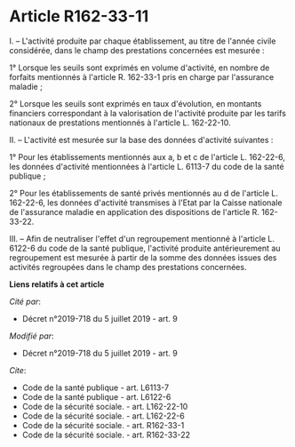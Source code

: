 # Article R162-33-11

I. – L'activité produite par chaque établissement, au titre de l'année civile considérée, dans le champ des prestations
concernées est mesurée :

1° Lorsque les seuils sont exprimés en volume d'activité, en nombre de forfaits mentionnés à l'article R. 162-33-1 pris en
charge par l'assurance maladie ;

2° Lorsque les seuils sont exprimés en taux d'évolution, en montants financiers correspondant à la valorisation de l'activité
produite par les tarifs nationaux de prestations mentionnés à l'article L. 162-22-10.

II. – L'activité est mesurée sur la base des données d'activité suivantes :

1° Pour les établissements mentionnés aux a, b et c de l'article L. 162-22-6, les données d'activité mentionnées à l'article
L. 6113-7 du code de la santé publique ;

2° Pour les établissements de santé privés mentionnés au d de l'article L. 162-22-6, les données d'activité transmises à
l'Etat par la Caisse nationale de l'assurance maladie en application des dispositions de l'article R. 162-33-22.

III. – Afin de neutraliser l'effet d'un regroupement mentionné à l'article L. 6122-6 du code de la santé publique, l'activité
produite antérieurement au regroupement est mesurée à partir de la somme des données issues des activités regroupées dans le
champ des prestations concernées.

**Liens relatifs à cet article**

_Cité par_:

  - Décret n°2019-718 du 5 juillet 2019 - art. 9

_Modifié par_:

  - Décret n°2019-718 du 5 juillet 2019 - art. 9

_Cite_:

  - Code de la santé publique - art. L6113-7
  - Code de la santé publique - art. L6122-6
  - Code de la sécurité sociale. - art. L162-22-10
  - Code de la sécurité sociale. - art. L162-22-6
  - Code de la sécurité sociale. - art. R162-33-1
  - Code de la sécurité sociale. - art. R162-33-22

